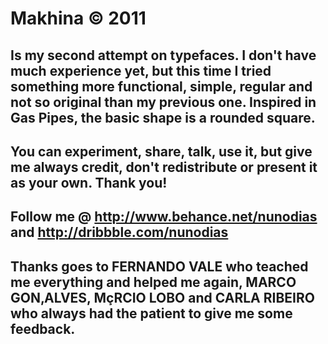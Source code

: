 # Makhina © 2011

## Is my second attempt on typefaces. I don't have much experience yet, but this time I tried something more functional, simple, regular and not so original than my previous one. Inspired in Gas Pipes, the basic shape is a rounded square.
## You can experiment, share, talk, use it, but give me always credit, don't redistribute or present it as your own. Thank you! 
## Follow me @ http://www.behance.net/nunodias and http://dribbble.com/nunodias
## Thanks goes to FERNANDO VALE who teached me everything and helped me again, MARCO GON‚ALVES, MçRCIO LOBO and CARLA RIBEIRO who always had the patient to give me some feedback.
